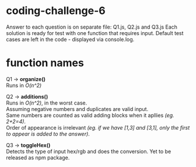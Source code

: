 # coding-challenge-6
Answer to each question is on separate file: Q1.js, Q2.js and Q3.js
Each solution is ready for test with one function that requires input.
Default test cases are left in the code - displayed via console.log.

# function names
Q1 -> <strong>organize()</strong><br>
Runs in <em>O(n^2)</em>

Q2 -> <strong>additions()</strong><br>
Runs in <em>O(n^2)</em>, in the worst case.<br>
Assuming negative numbers and duplicates are valid input.<br>
Same numbers are counted as valid adding blocks when it apllies <em>(eg. 2+2=4)</em>.<br>
Order of appearance is irrelevant <em>(eg. if we have [1,3] and [3,1], only the first to appear is added to the answer)</em>.

Q3 -> <strong>toggleHex()</strong><br>
Detects the type of input hex/rgb and does the conversion.
Yet to be released as npm package.
